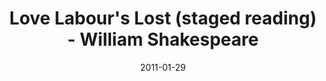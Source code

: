 ---
layout: production
title: Love Labour's Lost (staged reading) - William Shakespeare
date: 2011-01-29
dates_string: January 29, 2011
location: Titzal Café

synopsis: The King of Navarre and three of his companions vow to avoid the company of women in order to pursue intense studies only to be interrupted by the Princess of France and her lovely companions.  A comedy ensues in this modern hipster urban environment.

production:
  - name: Ben Aldred
    title: Director

cast:
- actor: Julia Kessler
  role: Princess
  actor_bio_url: /company/julia_kessler
- actor: Jared McDaris
  role: Don Armando
- actor: Kelly Lynn Hogan
  role: Maria
- actor: Kate Suffern
  role: Rosaline
- actor: Kristie Forsch
  role: Jacquenetta
- actor: Lane Flores
  role: Moth/Boyet
- actor: Richard Alpert
  role: Holofernes
- actor: Ryan Simmons
  role: George Seacoa
- actor: Eli Branson
  role: Berown
- actor: Gary Henderson
  role: Longaville
- actor: Greg Pragel
  role: Costard

images:
  - url: /assets/images/LoveLaboursLost_3_ladies.jpg
  - url: /assets/images/LoveLaboursLost_3guys.jpg
  - url: /assets/images/LoveLaboursLost_3ladies_cucumber.jpg
  - url: /assets/images/LoveLaboursLost_Jared_costume.jpg
  - url: /assets/images/Lovelabourslost_Gary.jpg
---